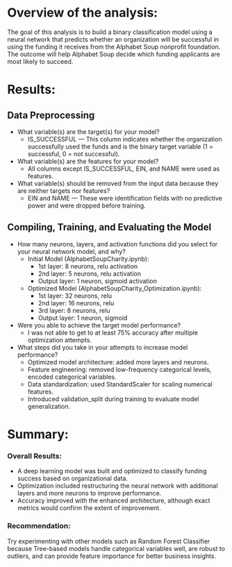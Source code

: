 # Overview of the analysis: 

The goal of this analysis is to build a binary classification model using a neural network that predicts whether an organization will be successful in using the funding it receives from the Alphabet Soup nonprofit foundation. The outcome will help Alphabet Soup decide which funding applicants are most likely to succeed.

# Results: 


## Data Preprocessing
- What variable(s) are the target(s) for your model?
    - IS_SUCCESSFUL — This column indicates whether the organization successfully used the funds and is the binary target variable (1 = successful, 0 = not successful).
- What variable(s) are the features for your model?
    - All columns except IS_SUCCESSFUL, EIN, and NAME were used as features.
- What variable(s) should be removed from the input data because they are neither targets nor features?
    - EIN and NAME — These were identification fields with no predictive power and were dropped before training.

## Compiling, Training, and Evaluating the Model
- How many neurons, layers, and activation functions did you select for your neural network model, and why?
    - Initial Model (AlphabetSoupCharity.ipynb):
        - 1st layer: 8 neurons, relu activation
        - 2nd layer: 5 neurons, relu activation
        - Output layer: 1 neuron, sigmoid activation
    - Optimized Model (AlphabetSoupCharity_Optimization.ipynb):
        - 1st layer: 32 neurons, relu
        - 2nd layer: 16 neurons, relu
        - 3rd layer: 8 neurons, relu
        - Output layer: 1 neuron, sigmoid
- Were you able to achieve the target model performance?
    - I was not able to get to at least 75% accuracy after multiple optimization attempts. 
- What steps did you take in your attempts to increase model performance?
    - Optimized model architecture: added more layers and neurons.
    - Feature engineering: removed low-frequency categorical levels, encoded categorical variables.
    - Data standardization: used StandardScaler for scaling numerical features.
    - Introduced validation_split during training to evaluate model generalization.

# Summary: 
### Overall Results:
- A deep learning model was built and optimized to classify funding success based on organizational data.
- Optimization included restructuring the neural network with additional layers and more neurons to improve performance.
- Accuracy improved with the enhanced architecture, although exact metrics would confirm the extent of improvement.
   
### Recommendation:
Try experimenting with other models such as Random Forest Classifier because Tree-based models handle categorical variables well, are robust to outliers, and can provide feature importance for better business insights.
